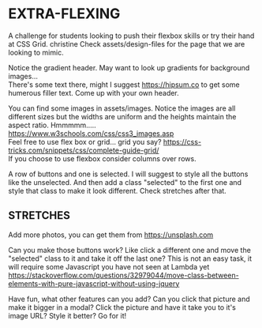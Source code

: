 # EXTRA-FLEXING
A challenge for students looking to push their flexbox skills or try their hand at CSS Grid.
christine
Check assets/design-files for the page that we are looking to mimic.

Notice the gradient header. May want to look up gradients for background images...  
There's some text there, might I suggest https://hipsum.co to get some humerous filler text. Come up with your own header.

You can find some images in assets/images. Notice the images are all different sizes but the widths are uniform and the heights maintain the aspect ratio. Hmmmmm..... https://www.w3schools.com/css/css3_images.asp <br/>
Feel free to use flex box or grid... grid you say? https://css-tricks.com/snippets/css/complete-guide-grid/ <br/> 
If you choose to use flexbox consider columns over rows.

A row of buttons and one is selected. I will suggest to style all the buttons like the unselected. And then add a class "selected" to the first one and style that class to make it look different. Check stretches after that.

## STRETCHES
Add more photos, you can get them from https://unsplash.com

Can you make those buttons work? Like click a different one and move the "selected" class to it and take it off the last one?   This is not an easy task, it will require some Javascript you have not seen at Lambda yet https://stackoverflow.com/questions/32979044/move-class-between-elements-with-pure-javascript-without-using-jquery

Have fun, what other features can you add? Can you click that picture and make it bigger in a modal? Click the picture and have it take you to it's image URL? Style it better? Go for it!
